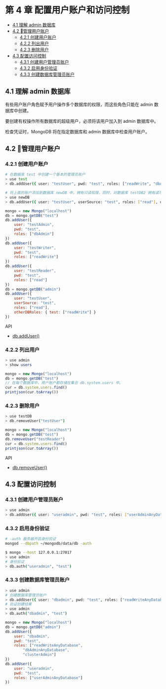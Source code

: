 <!-- omit in toc -->
# 第 4 章 配置用户账户和访问控制

- [4.1 理解 admin 数据库](#41-%e7%90%86%e8%a7%a3-admin-%e6%95%b0%e6%8d%ae%e5%ba%93)
- [4.2 管理用户账户](#42-%08%e7%ae%a1%e7%90%86%e7%94%a8%e6%88%b7%e8%b4%a6%e6%88%b7)
  - [4.2.1 创建用户账户](#421-%e5%88%9b%e5%bb%ba%e7%94%a8%e6%88%b7%e8%b4%a6%e6%88%b7)
  - [4.2.2 列出用户](#422-%e5%88%97%e5%87%ba%e7%94%a8%e6%88%b7)
  - [4.2.3 删除用户](#423-%e5%88%a0%e9%99%a4%e7%94%a8%e6%88%b7)
- [4.3 配置访问控制](#43-%e9%85%8d%e7%bd%ae%e8%ae%bf%e9%97%ae%e6%8e%a7%e5%88%b6)
  - [4.3.1 创建用户管理员账户](#431-%e5%88%9b%e5%bb%ba%e7%94%a8%e6%88%b7%e7%ae%a1%e7%90%86%e5%91%98%e8%b4%a6%e6%88%b7)
  - [4.3.2 启用身份验证](#432-%e5%90%af%e7%94%a8%e8%ba%ab%e4%bb%bd%e9%aa%8c%e8%af%81)
  - [4.3.3 创建数据库管理员账户](#433-%e5%88%9b%e5%bb%ba%e6%95%b0%e6%8d%ae%e5%ba%93%e7%ae%a1%e7%90%86%e5%91%98%e8%b4%a6%e6%88%b7)

## 4.1 理解 admin 数据库

有些用户账户角色赋予用户操作多个数据库的权限，而这些角色只能在 admin 数据库中创建。

要创建有权操作所有数据库的超级用户，必须将该用户加入到 admin 数据库中。

检查凭证时，MongoDB 将在指定数据库和 admin 数据库中检查用户账户。

## 4.2 管理用户账户

### 4.2.1 创建用户账户

```bash
# 在数据库 test 中创建一个基本的管理员账户
> use test
> db.addUser({ user: "testUser", pwd: "test", roles: ["readWrite", "dbAdmin"] })

# 将上面的账户添加到数据库 newDB 中，拥有只读权限，同时，对数据库 testDB2 拥有读写权限。
> use newDB
> db.addUser({ user: "testUser", userSource: "test", roles: ["read"], otherDBRoles: { testDB2: ["readWrite"] } })
```

```js
mongo = new Mongo("localhost")
db = mongo.getDB("test")
db.addUser({
    user: "testAdmin",
    pwd: "test",
    roles: ["dbAdmin"]
})
db.addUser({
    user: "testWriter",
    pwd: "test",
    roles: ["readWrite"]
})
db.addUser({
    user: "testReader",
    pwd: "test",
    roles: ["read"]
})
db = mongo.getDB("admin")
db.addUser({
    user: "testUser",
    userSource: "test",
    roles: ["read"],
    otherDBRoles: { test: ["readWrite"] }
})
```

API

- [db.addUser()](https://docs.mongodb.com/v2.4/reference/method/db.addUser/index.html)

### 4.2.2 列出用户

```bash
> use admin
> show users
```

```js
mongo = new Mongo("localhost")
db = mongo.getDB("test")
// 在每个数据库中，用户账户都存储在集合 db.system.users 中。
cur = db.system.users.find()
printjson(cur.toArray())
```

### 4.2.3 删除用户

```bash
> use testDB
> db.removeUser("testUser")
```

```js
mongo = new Mongo("localhost")
db = mongo.getDB("test")
db.removeUser("testReader")
cur = db.system.users.find()
printjson(cur.toArray())
```

API

- [db.removeUser()](https://docs.mongodb.com/v2.4/reference/method/db.removeUser/)

## 4.3 配置访问控制

### 4.3.1 创建用户管理员账户

```bash
> use admin
> db.addUser({ user: "useradmin", pwd: "test", roles: ["userAdminAnyDatabase"] })
```

### 4.3.2 启用身份验证

```bash
# -auth 服务器开启身份验证
mongod --dbpath ~/mongodb/data/db -auth
```

```bash
$ mongo --host 127.0.0.1:27017
> use admin
# 身份验证
> db.auth("useradmin", "test")
```

### 4.3.3 创建数据库管理员账户

```bash
> use admin
# 创建数据库管理员账户
> db.addUser({ user: "dbadmin", pwd: "test", roles: ["readWriteAnyDatabase", "dbAdminAnyDatabase", "clusterAdmin"] })
# 验证创建结果
> use admin
> db.auth("dbadmin", "test")
```

```js
mongo = new Mongo("localhost")
db = mongo.getDB("admin")
db.addUser({
    user: "dbadmin",
    pwd: "test",
    roles: ["readWriteAnyDatabase",
        "dbAdminAnyDatabase",
        "clusterAdmin"]
})
db.addUser({
    user: "useradmin",
    pwd: "test",
    roles: ["userAdminAnyDatabase"]
})
```
